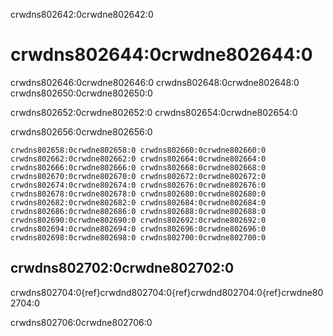 crwdns802642:0crwdne802642:0
# crwdns802644:0crwdne802644:0

crwdns802646:0crwdne802646:0 crwdns802648:0crwdne802648:0 crwdns802650:0crwdne802650:0

crwdns802652:0crwdne802652:0 crwdns802654:0crwdne802654:0

crwdns802656:0crwdne802656:0

```{figure} ../figures/zen-of-python.png
crwdns802658:0crwdne802658:0 crwdns802660:0crwdne802660:0 crwdns802662:0crwdne802662:0 crwdns802664:0crwdne802664:0 crwdns802666:0crwdne802666:0 crwdns802668:0crwdne802668:0 crwdns802670:0crwdne802670:0 crwdns802672:0crwdne802672:0 crwdns802674:0crwdne802674:0 crwdns802676:0crwdne802676:0 crwdns802678:0crwdne802678:0 crwdns802680:0crwdne802680:0 crwdns802682:0crwdne802682:0 crwdns802684:0crwdne802684:0 crwdns802686:0crwdne802686:0 crwdns802688:0crwdne802688:0 crwdns802690:0crwdne802690:0 crwdns802692:0crwdne802692:0 crwdns802694:0crwdne802694:0 crwdns802696:0crwdne802696:0
crwdns802698:0crwdne802698:0 crwdns802700:0crwdne802700:0
```

## crwdns802702:0crwdne802702:0

crwdns802704:0{ref}crwdnd802704:0{ref}crwdnd802704:0{ref}crwdne802704:0

crwdns802706:0crwdne802706:0
